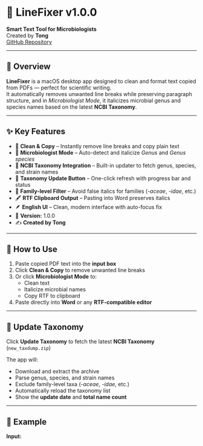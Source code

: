 # 🧬 LineFixer v1.0.0  
**Smart Text Tool for Microbiologists**  
Created by **Tong**  
[GitHub Repository](https://github.com/Aircus/LineFixer)

---

## 🚀 Overview  
**LineFixer** is a macOS desktop app designed to clean and format text copied from PDFs — perfect for scientific writing.  
It automatically removes unwanted line breaks while preserving paragraph structure, and in *Microbiologist Mode*, it italicizes microbial genus and species names based on the latest **NCBI Taxonomy**.

---

## ✨ Key Features  
- 🧹 **Clean & Copy** – Instantly remove line breaks and copy plain text  
- 🔬 **Microbiologist Mode** – Auto-detect and italicize *Genus* and *Genus species*  
- 🧠 **NCBI Taxonomy Integration** – Built-in updater to fetch genus, species, and strain names  
- 🧭 **Taxonomy Update Button** – One-click refresh with progress bar and status  
- 🧩 **Family-level Filter** – Avoid false italics for families (*-aceae*, *-idae*, etc.)  
- 🖋️ **RTF Clipboard Output** – Pasting into Word preserves italics  
- 🪶 **English UI** – Clean, modern interface with auto-focus fix  
- 🔄 **Version:** 1.0.0  
- ✍️ **Created by Tong**

---

## 🧰 How to Use  
1. Paste copied PDF text into the **input box**  
2. Click **Clean & Copy** to remove unwanted line breaks  
3. Or click **Microbiologist Mode** to:  
   - Clean text  
   - Italicize microbial names  
   - Copy RTF to clipboard  
4. Paste directly into **Word** or any **RTF-compatible editor**

---

## 🔄 Update Taxonomy  
Click **Update Taxonomy** to fetch the latest **NCBI Taxonomy** (`new_taxdump.zip`)  

The app will:  
- Download and extract the archive  
- Parse genus, species, and strain names  
- Exclude family-level taxa (*-aceae*, *-idae*, etc.)  
- Automatically reload the taxonomy list  
- Show the **update date** and **total name count**

---

## 🧠 Example  

**Input:**  